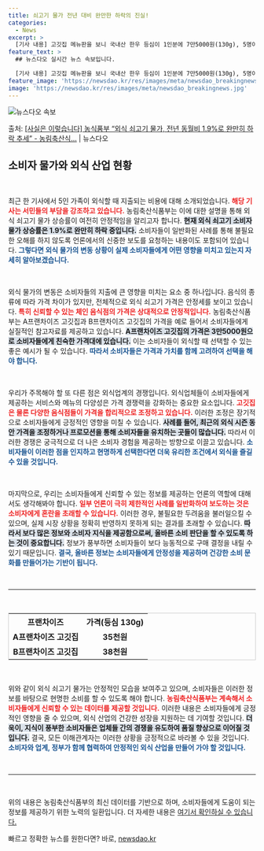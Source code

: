 ```yaml
---
title: 쇠고기 물가 전년 대비 완만한 하락의 진실!
categories:
  - News
excerpt: >
  [기사 내용] 고깃집 메뉴판을 보니 국내산 한우 등심이 1인분에 7만5000원(130g), 5명이 식사를 하…
feature_text: >
  ## 뉴스다오 실시간 뉴스 속보입니다.

  [기사 내용] 고깃집 메뉴판을 보니 국내산 한우 등심이 1인분에 7만5000원(130g), 5명이 식사를 하…
feature_image: 'https://newsdao.kr/res/images/meta/newsdao_breakingnews.jpg'
image: 'https://newsdao.kr/res/images/meta/newsdao_breakingnews.jpg'
---
```


![뉴스다오 속보](https://newsdao.kr/res/images/meta/newsdao_breakingnews.jpg)

<p>출처: <a href="https://newsdao.kr/3764" rel="dofollow">[사실은 이렇습니다] 농식품부 “외식 쇠고기 물가, 전년 동월비 1.9%로 완만히 하락 추세” - 농림축산식…</a> | 뉴스다오</p>

<h2 data-ke-size="size26">소비자 물가와 외식 산업 현황</h2>

<p data-ke-size="size16">&nbsp;</p>

최근 한 기사에서 5인 가족이 외식할 때 지출되는 비용에 대해 소개되었습니다. <b><span style="color: #ee2323;">해당 기사는 서민들의 부담을 강조하고 있습니다.</span></b> 농림축산식품부는 이에 대한 설명을 통해 외식 쇠고기 물가 상승률이 여전히 안정적임을 알리고자 합니다. <b><span style="background-color: #21538527;">현재 외식 쇠고기 소비자물가 상승률은 1.9%로 완만히 하락 중입니다.</span></b> 소비자들이 일반화된 사례를 통해 불필요한 오해를 하지 않도록 언론에서의 신중한 보도를 요청하는 내용이도 포함되어 있습니다. <b><span style="color: #1a5490;">그렇다면 외식 물가의 변동 상황이 실제 소비자들에게 어떤 영향을 미치고 있는지 자세히 알아보겠습니다.</span></b>

<p data-ke-size="size16">&nbsp;</p>

외식 물가의 변동은 소비자들의 지출에 큰 영향을 미치는 요소 중 하나입니다. 음식의 종류에 따라 가격 차이가 있지만, 전체적으로 외식 쇠고기 가격은 안정세를 보이고 있습니다. <b><span style="color: #ee2323;">특히 신뢰할 수 있는 체인 음식점의 가격은 상대적으로 안정적입니다.</span></b> 농림축산식품부는 A프랜차이즈 고깃집과 B프랜차이즈 고깃집의 가격을 예로 들어서 소비자들에게 실질적인 참고자료를 제공하고 있습니다. <b><span style="background-color: #21538527;">A프랜차이즈 고깃집의 가격은 3만5000원으로 소비자들에게 친숙한 가격대에 있습니다.</span></b> 이는 소비자들이 외식할 때 선택할 수 있는 좋은 예시가 될 수 있습니다. <b><span style="color: #1a5490;">따라서 소비자들은 가격과 가치를 함께 고려하여 선택을 해야 합니다.</span></b>

<p data-ke-size="size16">&nbsp;</p>

우리가 주목해야 할 또 다른 점은 외식업계의 경쟁입니다. 외식업체들이 소비자들에게 제공하는 서비스와 메뉴의 다양성은 가격 경쟁력을 강화하는 중요한 요소입니다. <b><span style="color: #ee2323;">고깃집은 물론 다양한 음식점들이 가격을 합리적으로 조정하고 있습니다.</span></b> 이러한 조정은 장기적으로 소비자들에게 긍정적인 영향을 미칠 수 있습니다. <b><span style="background-color: #21538527;">사례를 들어, 최근의 외식 시즌 동안 가격을 조정하거나 프로모션을 통해 소비자들을 유치하는 곳들이 많습니다.</span></b> 따라서 이러한 경쟁은 궁극적으로 더 나은 소비자 경험을 제공하는 방향으로 이끌고 있습니다. <b><span style="color: #1a5490;">소비자들이 이러한 점을 인지하고 현명하게 선택한다면 더욱 유리한 조건에서 외식을 즐길 수 있을 것입니다.</span></b>

<p data-ke-size="size16">&nbsp;</p>

마지막으로, 우리는 소비자들에게 신뢰할 수 있는 정보를 제공하는 언론의 역할에 대해서도 생각해봐야 합니다. <b><span style="color: #ee2323;">일부 언론이 극히 제한적인 사례를 일반화하여 보도하는 것은 소비자에게 혼란을 초래할 수 있습니다.</span></b> 이러한 경우, 불필요한 두려움을 불러일으킬 수 있으며, 실제 시장 상황을 정확히 반영하지 못하게 되는 결과를 초래할 수 있습니다. <b><span style="background-color: #21538527;">따라서 보다 많은 정보와 소비자 지식을 제공함으로써, 올바른 소비 판단을 할 수 있도록 하는 것이 중요합니다.</span></b> 정보가 풍부하면 소비자들이 보다 능동적으로 구매 결정을 내릴 수 있기 때문입니다. <b><span style="color: #1a5490;">결국, 올바른 정보는 소비자들에게 안정성을 제공하며 건강한 소비 문화를 만들어가는 기반이 됩니다.</span></b>

<p data-ke-size="size16">&nbsp;</p>

<hr>

<p data-ke-size="size16">&nbsp;</p>

<table style="width: 100%; border-collapse: collapse; border: 1px solid #ccc;">
    <tr>
        <th style="text-align: center;"><b>프랜차이즈</b></th>
        <th style="text-align: center;"><b>가격(등심 130g)</b></th>
    </tr>
    <tr>
        <td style="text-align: center; height: 17px;"><b>A프랜차이즈 고깃집</b></td>
        <td style="text-align: center; height: 17px;"><b>35천원</b></td>
    </tr>
    <tr>
        <td style="text-align: center; height: 17px;"><b>B프랜차이즈 고깃집</b></td>
        <td style="text-align: center; height: 17px;"><b>38천원</b></td>
    </tr>
</table>

<p data-ke-size="size16">&nbsp;</p>

위와 같이 외식 쇠고기 물가는 안정적인 모습을 보여주고 있으며, 소비자들은 이러한 정보를 바탕으로 현명한 소비를 할 수 있도록 해야 합니다. <b><span style="color: #ee2323;">농림축산식품부는 계속해서 소비자들에게 신뢰할 수 있는 데이터를 제공할 것입니다.</span></b> 이러한 내용은 소비자들에게 긍정적인 영향을 줄 수 있으며, 외식 산업의 건강한 성장을 지원하는 데 기여할 것입니다. <b><span style="background-color: #21538527;">더욱이, 지식이 풍부한 소비자들은 업체들 간의 경쟁을 유도하여 품질 향상으로 이어질 것입니다.</span></b> 결국, 모든 이해관계자는 이러한 상황을 긍정적으로 바라볼 수 있을 것입니다. <b><span style="color: #1a5490;">소비자와 업계, 정부가 함께 협력하여 안정적인 외식 산업을 만들어 가야 할 것입니다.</span></b> 

<p data-ke-size="size16">&nbsp;</p>

<hr>

<p data-ke-size="size16">&nbsp;</p>

위의 내용은 농림축산식품부의 최신 데이터를 기반으로 하며, 소비자들에게 도움이 되는 정보를 제공하기 위한 노력의 일환입니다. 더 자세한 내용은 <a href="https://newsdao.kr/3764">여기서 확인하실 수 있습니다.</a> 

빠르고 정확한 뉴스를 원한다면? 바로, <a href="https://newsdao.kr" rel="dofollow">newsdao.kr</a>


